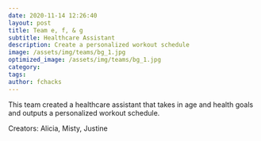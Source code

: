 ```yaml
---
date: 2020-11-14 12:26:40
layout: post
title: Team e, f, & g
subtitle: Healthcare Assistant
description: Create a personalized workout schedule
image: /assets/img/teams/bg_1.jpg
optimized_image: /assets/img/teams/bg_1.jpg
category:
tags:
author: fchacks
---
```


This team created a healthcare assistant that takes in age and health goals and outputs a personalized workout schedule.

Creators: Alicia, Misty, Justine
